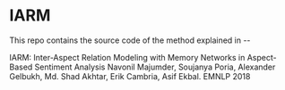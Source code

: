 # IARM
This repo contains the source code of the method explained in --

IARM: Inter-Aspect Relation Modeling with Memory Networks in Aspect-Based Sentiment Analysis
Navonil Majumder, Soujanya Poria, Alexander Gelbukh, Md. Shad Akhtar, Erik Cambria, Asif Ekbal. EMNLP 2018
